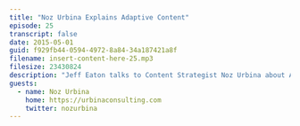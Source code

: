 ```yaml
---
title: "Noz Urbina Explains Adaptive Content"
episode: 25
transcript: false
date: 2015-05-01
guid: f929fb44-0594-4972-8a84-34a187421a8f
filename: insert-content-here-25.mp3
filesize: 23430824
description: "Jeff Eaton talks to Content Strategist Noz Urbina about Adaptive Content and the changing face of customer engagement. What does 'omni-channel' mean? Is it more than a buzzword? What steps can organizations take to prepare for it?"
guests: 
  - name: Noz Urbina
    home: https://urbinaconsulting.com
    twitter: nozurbina
---
```

